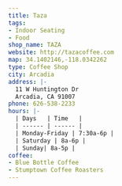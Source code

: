 ```yaml
---
title: Taza
tags:
- Indoor Seating
- Food
shop_name: TAZA
website: http://tazacoffee.com
map: 34.1402146,-118.0342262
type: Coffee Shop
city: Arcadia
address: |-
  11 W Huntington Dr
  Arcadia, CA 91007
phone: 626-538-2233
hours: |-
  | Days   | Time   |
  | ------ | ------ |
  | Monday-Friday | 7:30a-6p |
  | Saturday | 8a-6p |
  | Sunday| 8a-5p |
coffee:
- Blue Bottle Coffee
- Stumptown Coffee Roasters
---
```


